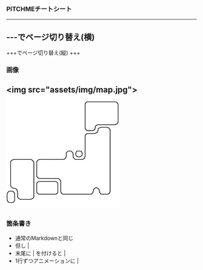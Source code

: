 ### PITCHMEチートシート

---
\-\-\-でページ切り替え(横)
---
\+\+\+でページ切り替え(縦)
+++
### 画像
&lt;img src="assets/img/map.jpg"&gt;
<img src="assets/img/map.jpg">
---
### 箇条書き
- 通常のMarkdownと同じ
- 但し |
- 末尾に \| を付けると |
- 1行ずつアニメーションに |
